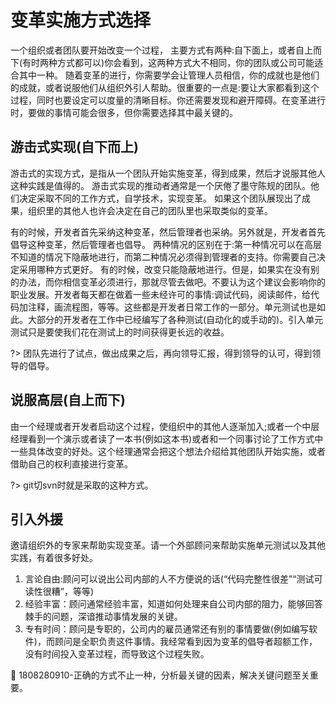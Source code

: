 # 变革实施方式选择

一个组织或者团队要开始改变一个过程，
主要方式有两种:自下面上，或者自上而下(有时两种方式都可以)你会看到，这两种方式大不相同，你的团队或公司可能适合其中一种。
随着变革的进行，你需要学会让管理人员相信，你的成就也是他们的成就，或者说服他们从组织外引人帮助。很重要的一点是:要让大家都看到这个过程，同时也要设定可以度量的清晰目标。你还需要发现和避开障碍。在变革进行时，要做的事情可能会很多，但你需要选择其中最关键的。

## 游击式实现(自下而上) 

游击式的实现方式，是指从一个团队开始实施变革，得到成果，然后才说服其他人这种实践是值得的。
游击式实现的推动者通常是一个厌倦了墨守陈规的团队。他们决定采取不同的工作方式，自学技术，实现变革。
如果这个团队展现出了成果，组织里的其他人也许会决定在自己的团队里也采取类似的变革。

有的时候，开发者首先采纳这种变革，然后管理者也采纳。另外就是，开发者首先倡导这种变革，然后管理者也倡导。
两种情况的区别在于:第一种情况可以在高层不知道的情况下隐蔽地进行，而第二种情况必须得到管理者的支持。你需要自己决定采用哪种方式更好。
有的时候，改变只能隐蔽地进行。但是，如果实在没有别的办法，而你相信变革必须进行，那就尽管去做吧。不要认为这个建议会影响你的职业发展。开发者每天都在做着一些未经许可的事情:调试代码，阅读邮件，给代码加注释，画流程图，等等。这些都是开发者日常工作的一部分。单元测试也是如此。大部分的开发者在工作中已经编写了各种测试(自动化的或手动的)。引入单元测试只是要使我们花在测试上的时间获得更长远的收益。

?> 团队先进行了试点，做出成果之后，再向领导汇报，得到领导的认可，得到领导的倡导。

## 说服高层(自上而下) 

由一个经理或者开发者启动这个过程，使组织中的其他人逐渐加入;或者一个中层经理看到一个演示或者读了一本书(例如这本书)或者和一个同事讨论了工作方式中一些具体改变的好处。这个经理通常会把这个想法介绍给其他团队开始实施，或者借助自己的权利直接进行变革。

?> git切svn时就是采取的这种方式。


## 引入外援

邀请组织外的专家来帮助实现变革。请一个外部顾问来帮助实施单元测试以及其他实践，有着很多好处。
1. 言论自由:顾问可以说出公司内部的人不方便说的话(“代码完整性很差”“测试可读性很糟”，等等)
2. 经验丰富：顾问通常经验丰富，知道如何处理来自公司内部的阻力，能够回答棘手的问题，深谙推动事情发展的关键。
3. 专有时间：顾问是专职的，公司内的雇员通常还有别的事情要做(例如编写软件)，而顾问是全职负责这件事情。我经常看到因为变革的倡导者超额工作，没有时间投入变革过程，而导致这个过程失败。

:bell: 1808280910-正确的方式不止一种，分析最关键的因素，解决关键问题至关重要。
